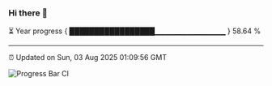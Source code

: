 ### Hi there 👋

⏳ Year progress { █████████████████▁▁▁▁▁▁▁▁▁▁▁▁▁ } 58.64 %

---

⏰ Updated on Sun, 03 Aug 2025 01:09:56 GMT

![Progress Bar CI](https://github.com/Shyam-Makwana/GitHub-Actions-Demo/workflows/Progress%20Bar%20CI/badge.svg)
